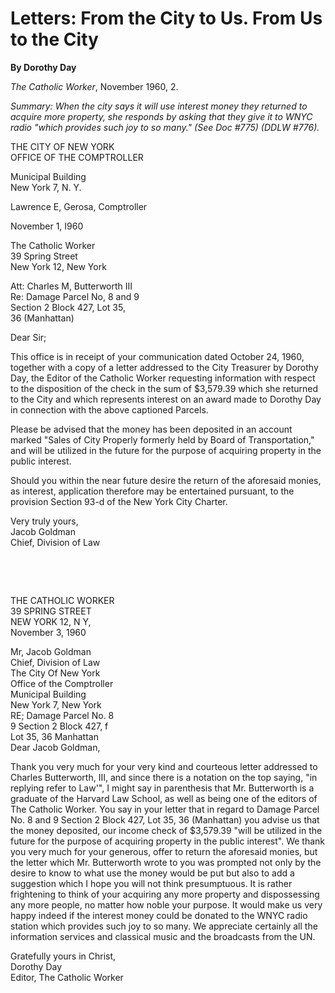 Letters: From the City to Us. From Us to the City
=================================================

**By Dorothy Day**

*The Catholic Worker*, November 1960, 2.

*Summary: When the city says it will use interest money they returned to
acquire more property, she responds by asking that they give it to WNYC
radio "which provides such joy to so many." (See Doc \#775) (DDLW
\#776).*

THE CITY OF NEW YORK \
OFFICE OF THE COMPTROLLER

Municipal Building \
New York 7, N. Y.

Lawrence E, Gerosa, Comptroller

November 1, I960

The Catholic Worker \
39 Spring Street \
New York 12, New York

Att: Charles M, Butterworth III \
Re: Damage Parcel No, 8 and 9 \
Section 2 Block 427, Lot 35, \
36 (Manhattan)

Dear Sir;

This office is in receipt of your communication dated October 24, 1960,
together with a copy of a letter addressed to the City Treasurer by
Dorothy Day, the Editor of the Catholic Worker requesting information
with respect to the disposition of the check in the sum of \$3,579.39
which she returned to the City and which represents interest on an award
made to Dorothy Day in connection with the above captioned Parcels.

Please be advised that the money has been deposited in an account marked
"Sales of City Properly formerly held by Board of Transportation," and
will be utilized in the future for the purpose of acquiring property in
the public interest.

Should you within the near future desire the return of the aforesaid
monies, as interest, application therefore may be entertained pursuant,
to the provision Section 93-d of the New York City Charter.

Very truly yours, \
Jacob Goldman \
Chief, Division of Law

 

 

THE CATHOLIC WORKER \
39 SPRING STREET \
NEW YORK 12, N Y, \
November 3, 1960

Mr, Jacob Goldman \
Chief, Division of Law \
The City Of New York \
Office of the Comptroller \
Municipal Building \
New York 7, New York \
RE; Damage Parcel No. 8 \
9 Section 2 Block 427, f \
Lot 35, 36 Manhattan \
Dear Jacob Goldman,

Thank you very much for your very kind and courteous letter addressed to
Charles Butterworth, III, and since there is a notation on the top
saying, "in replying refer to Law'", I might say in parenthesis that Mr.
Butterworth is a graduate of the Harvard Law School, as well as being
one of the editors of The Catholic Worker. You say in your letter that
in regard to Damage Parcel No. 8 and 9 Section 2 Block 427, Lot 35, 36
(Manhattan) you advise us that the money deposited, our income check of
\$3,579.39 "will be utilized in the future for the purpose of acquiring
property in the public interest". We thank you very much for your
generous, offer to return the aforesaid monies, but the letter which Mr.
Butterworth wrote to you was prompted not only by the desire to know to
what use the money would be put but also to add a suggestion which I
hope you will not think presumptuous. It is rather frightening to think
of your acquiring any more property and dispossessing any more people,
no matter how noble your purpose. It would make us very happy indeed if
the interest money could be donated to the WNYC radio station which
provides such joy to so many. We appreciate certainly all the
information services and classical music and the broadcasts from the UN.

Gratefully yours in Christ, \
Dorothy Day \
Editor, The Catholic Worker
